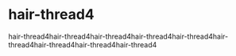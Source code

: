 # hair-thread4
hair-thread4hair-thread4hair-thread4hair-thread4hair-thread4hair-thread4hair-thread4hair-thread4hair-thread4
